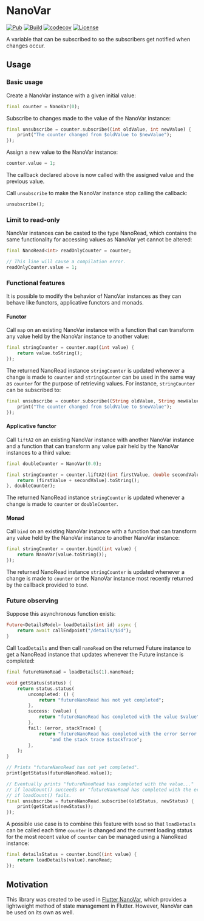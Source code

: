# NanoVar

[![Pub](https://img.shields.io/pub/v/nano_var.svg?label=nano_var)](https://pub.dev/packages/nano_var)
[![Build](https://github.com/oborgen/nano_var/actions/workflows/build.yaml/badge.svg)](https://github.com/oborgen/nano_var/actions)
[![codecov](https://codecov.io/gh/oborgen/nano_var/branch/master/graph/badge.svg?token=M8RFX21Y49)](https://codecov.io/gh/oborgen/nano_var)
[![License](https://img.shields.io/badge/License-BSD%203--Clause-blue.svg)](https://opensource.org/licenses/BSD-3-Clause)

A variable that can be subscribed to so the subscribers get notified when
changes occur.

## Usage

### Basic usage

Create a NanoVar instance with a given initial value:

```dart
final counter = NanoVar(0);
```

Subscribe to changes made to the value of the NanoVar instance:

```dart
final unsubscribe = counter.subscribe((int oldValue, int newValue) {
    print("The counter changed from $oldValue to $newValue");
});
```

Assign a new value to the NanoVar instance:

```dart
counter.value = 1;
```

The callback declared above is now called with the assigned value and the
previous value.

Call `unsubscribe` to make the NanoVar instance stop calling the callback:

```dart
unsubscribe();
```

### Limit to read-only

NanoVar instances can be casted to the type NanoRead, which contains the same
functionality for accessing values as NanoVar yet cannot be altered:

```dart
final NanoRead<int> readOnlyCounter = counter;

// This line will cause a compilation error.
readOnlyCounter.value = 1;
```

### Functional features

It is possible to modify the behavior of NanoVar instances as they can behave
like functors, applicative functors and monads.

#### Functor

Call `map` on an existing NanoVar instance with a function that can transform
any value held by the NanoVar instance to another value:

```dart
final stringCounter = counter.map((int value) {
    return value.toString();
});
```

The returned NanoRead instance `stringCounter` is updated whenever a change is
made to `counter` and `stringCounter` can be used in the same way as `counter`
for the purpose of retrieving values.
For instance, `stringCounter` can be subscribed to:

```dart
final unsubscribe = counter.subscribe((String oldValue, String newValue) {
    print("The counter changed from $oldValue to $newValue");
});
```

#### Applicative functor

Call `liftA2` on an existing NanoVar instance with another NanoVar instance and
a function that can transform any value pair held by the NanoVar instances to a
third value:

```dart
final doubleCounter = NanoVar(0.0);

final stringCounter = counter.liftA2((int firstValue, double secondValue) {
    return (firstValue + secondValue).toString();
}, doubleCounter);
```

The returned NanoRead instance `stringCounter` is updated whenever a change is
made to `counter` or `doubleCounter`.

#### Monad

Call `bind` on an existing NanoVar instance with a function that can transform
any value held by the NanoVar instance to another NanoVar instance:

```dart
final stringCounter = counter.bind((int value) {
    return NanoVar(value.toString());
});
```

The returned NanoRead instance `stringCounter` is updated whenever a change is
made to `counter` or the NanoVar instance most recently returned by the
callback provided to `bind`.

### Future observing

Suppose this asynchronous function exists:

```dart
Future<DetailsModel> loadDetails(int id) async {
    return await callEndpoint("/details/$id");
}
```

Call `loadDetails` and then call `nanoRead` on the returned Future instance to
get a NanoRead instance that updates whenever the Future instance is completed:

```dart
final futureNanoRead = loadDetails(1).nanoRead;

void getStatus(status) {
    return status.status(
        uncompleted: () {
            return "futureNanoRead has not yet completed";
        },
        success: (value) {
            return "futureNanoRead has completed with the value $value";
        },
        fail: (error, stackTrace) {
            return "futureNanoRead has completed with the error $error " +
                "and the stack trace $stackTrace";
        },
    );
}

// Prints "futureNanoRead has not yet completed".
print(getStatus(futureNanoRead.value));

// Eventually prints "futureNanoRead has completed with the value..."
// if loadCount() succeeds or "futureNanoRead has completed with the error..."
// if loadCount() fails.
final unsubscribe = futureNanoRead.subscribe((oldStatus, newStatus) {
    print(getStatus(newStatus));
});
```

A possible use case is to combine this feature with `bind` so that
`loadDetails` can be called each time `counter` is changed and the current
loading status for the most recent value of `counter` can be managed using a
NanoRead instance:

```dart
final detailsStatus = counter.bind((int value) {
    return loadDetails(value).nanoRead;
});
```

## Motivation

This library was created to be used in
[Flutter NanoVar](https://pub.dev/packages/flutter_nano_var), which provides a
lightweight method of state management in Flutter.
However, NanoVar can be used on its own as well.
